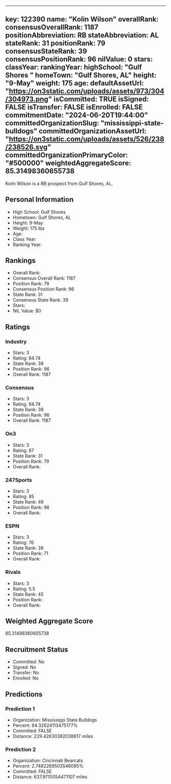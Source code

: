 ---
  key: 122390
  name: "Kolin Wilson"
  overallRank: 
  consensusOverallRank: 1187
  positionAbbreviation: RB
  stateAbbreviation: AL
  stateRank: 31
  positionRank: 79
  consensusStateRank: 39
  consensusPositionRank: 96
  nilValue: 0
  stars: 
  classYear: 
  rankingYear: 
  highSchool: "Gulf Shores "
  homeTown: "Gulf Shores, AL"
  height: "9-May"
  weight: 175
  age: 
  defaultAssetUrl: "https://on3static.com/uploads/assets/973/304/304973.png"
  isCommitted: TRUE
  isSigned: FALSE
  isTransfer: FALSE
  isEnrolled: FALSE
  commitmentDate: "2024-06-20T19:44:00"
  committedOrganizationSlug: "mississippi-state-bulldogs"
  committedOrganizationAssetUrl: "https://on3static.com/uploads/assets/526/238/238526.svg"
  committedOrganizationPrimaryColor: "#500000"
  weightedAggregateScore: 85.31498360655738
  ---
  
  Kolin Wilson is a RB prospect from Gulf Shores, AL.
  
  ## Personal Information
  - High School: Gulf Shores 
  - Hometown: Gulf Shores, AL
  - Height: 9-May
  - Weight: 175 lbs
  - Age: 
  - Class Year: 
  - Ranking Year: 
  
  ## Rankings
  - Overall Rank: 
  - Consensus Overall Rank: 1187
  - Position Rank: 79
  - Consensus Position Rank: 96
  - State Rank: 31
  - Consensus State Rank: 39
  - Stars: 
  - NIL Value: $0
  
  ## Ratings
  
  ### Industry
  - Stars: 3
  - Rating: 84.74
  - State Rank: 39
  - Position Rank: 96
  - Overall Rank: 1187
  
  ### Consensus
  - Stars: 3
  - Rating: 84.74
  - State Rank: 39
  - Position Rank: 96
  - Overall Rank: 1187
  
  ### On3
  - Stars: 3
  - Rating: 87
  - State Rank: 31
  - Position Rank: 79
  - Overall Rank: 
  
  ### 247Sports
  - Stars: 3
  - Rating: 85
  - State Rank: 49
  - Position Rank: 96
  - Overall Rank: 
  
  ### ESPN
  - Stars: 3
  - Rating: 76
  - State Rank: 38
  - Position Rank: 71
  - Overall Rank: 
  
  ### Rivals
  - Stars: 3
  - Rating: 5.5
  - State Rank: 45
  - Position Rank: 
  - Overall Rank: 
  
  ## Weighted Aggregate Score
  85.31498360655738
  
  ## Recruitment Status
  - Committed: No
  - Signed: No
  - Transfer: No
  - Enrolled: No
  
  
  
  ## Predictions
  
  ### Prediction 1
  - Organization: Mississippi State Bulldogs
  - Percent: 94.32624113475177%
  - Committed: FALSE
  - Distance: 229.42630382038817 miles
  
  ### Prediction 2
  - Organization: Cincinnati Bearcats
  - Percent: 2.7482269503546095%
  - Committed: FALSE
  - Distance: 637.9710054471107 miles
  